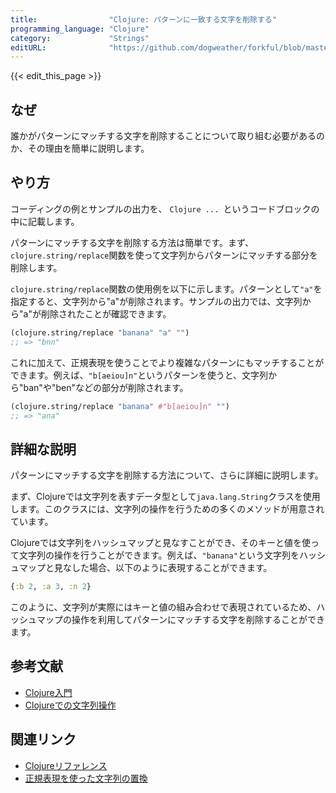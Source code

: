 ```yaml
---
title:                "Clojure: パターンに一致する文字を削除する"
programming_language: "Clojure"
category:             "Strings"
editURL:              "https://github.com/dogweather/forkful/blob/master/content/ja/clojure/deleting-characters-matching-a-pattern.md"
---
```


{{< edit_this_page >}}

## なぜ
誰かがパターンにマッチする文字を削除することについて取り組む必要があるのか、その理由を簡単に説明します。

## やり方
コーディングの例とサンプルの出力を、 ```Clojure ... ```というコードブロックの中に記載します。

パターンにマッチする文字を削除する方法は簡単です。まず、<code>clojure.string/replace</code>関数を使って文字列からパターンにマッチする部分を削除します。

<code>clojure.string/replace</code>関数の使用例を以下に示します。パターンとして```"a"```を指定すると、文字列から"a"が削除されます。サンプルの出力では、文字列から"a"が削除されたことが確認できます。

 ```Clojure
(clojure.string/replace "banana" "a" "")
;; => "bnn"
```

これに加えて、正規表現を使うことでより複雑なパターンにもマッチすることができます。例えば、```"b[aeiou]n"```というパターンを使うと、文字列から"ban"や"ben"などの部分が削除されます。

 ```Clojure
(clojure.string/replace "banana" #"b[aeiou]n" "")
;; => "ana"
```

## 詳細な説明
パターンにマッチする文字を削除する方法について、さらに詳細に説明します。

まず、Clojureでは文字列を表すデータ型として```java.lang.String```クラスを使用します。このクラスには、文字列の操作を行うための多くのメソッドが用意されています。

Clojureでは文字列をハッシュマップと見なすことができ、そのキーと値を使って文字列の操作を行うことができます。例えば、```"banana"```という文字列をハッシュマップと見なした場合、以下のように表現することができます。

 ```Clojure
{:b 2, :a 3, :n 2}
```

このように、文字列が実際にはキーと値の組み合わせで表現されているため、ハッシュマップの操作を利用してパターンにマッチする文字を削除することができます。

## 参考文献
- [Clojure入門](https://www.clojure.or.jp/gokaiban/clojure_intro.html)
- [Clojureでの文字列操作](https://qiita.com/tadsan/items/ed2d36e3964e337aaa9a)

## 関連リンク
- [Clojureリファレンス](https://clojure.github.io/clojure/clojure.core-api.html)
- [正規表現を使った文字列の置換](https://qiita.com/shintakuya/items/9b0014b56fad1c9ed09f)